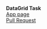 **DataGrid Task**  
[App page](https://adoring-bose-963fac.netlify.com/?enum=Worker)  
[Pull Request](https://github.com/iosDeveloperDK/DataGrid/pull/1)
